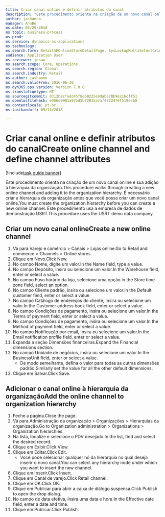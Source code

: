 ```yaml
--- 
title: Criar canal online e definir atributos do canal
description: "Este procedimento orienta na criação de um novo canal online e sua adição à hierarquia da organização."
author: jashanno
manager: AnnBe
ms.date: 08/29/2018
ms.topic: business-process
ms.prod: 
ms.service: dynamics-ax-applications
ms.technology: 
ms.search.form: RetailSPOnlineStoreDetailPage, SysLookupMultiSelectGrid, DimensionLookup, OMHierarchyManager, HierarchyDesigner, OMNodeSelection, HierarchyPublishAndCloseForm
audience: Application User
ms.reviewer: josaw
ms.search.scope: Core, Operations
ms.search.region: Global
ms.search.industry: Retail
ms.author: jashanno
ms.search.validFrom: 2016-06-30
ms.dyn365.ops.version: Version 7.0.0
ms.translationtype: HT
ms.sourcegitcommit: 0312b8cfadd45f8e59225e9daba78b9e216cff51
ms.openlocfilehash: e066e9901a97bd5b72815a7af472247ef519ecb9
ms.contentlocale: pt-br
ms.lasthandoff: 09/14/2018

---
```

# <a name="create-online-channel-and-define-channel-attributes"></a><span data-ttu-id="0848a-103">Criar canal online e definir atributos do canal</span><span class="sxs-lookup"><span data-stu-id="0848a-103">Create online channel and define channel attributes</span></span>

[!include[task guide banner](../includes/task-guide-banner.md)]

<span data-ttu-id="0848a-104">Este procedimento orienta na criação de um novo canal online e sua adição à hierarquia da organização.</span><span class="sxs-lookup"><span data-stu-id="0848a-104">This procedure walks through creating a new online channel and adding it to the organization hierarchy.</span></span> <span data-ttu-id="0848a-105">É necessário criar a hierarquia da organização antes que você possa criar um novo canal online.</span><span class="sxs-lookup"><span data-stu-id="0848a-105">You must create the organization hierarchy before you can create a new online channel.</span></span> <span data-ttu-id="0848a-106">Este procedimento usa a empresa de dados de demonstração USRT.</span><span class="sxs-lookup"><span data-stu-id="0848a-106">This procedure uses the USRT demo data company.</span></span>


## <a name="create-a-new-online-channel"></a><span data-ttu-id="0848a-107">Criar um novo canal online</span><span class="sxs-lookup"><span data-stu-id="0848a-107">Create a new online channel</span></span>
1. <span data-ttu-id="0848a-108">Vá para Varejo e comércio > Canais > Lojas online.</span><span class="sxs-lookup"><span data-stu-id="0848a-108">Go to Retail and commerce > Channels > Online stores.</span></span>
2. <span data-ttu-id="0848a-109">Clique em Novo.</span><span class="sxs-lookup"><span data-stu-id="0848a-109">Click New.</span></span>
3. <span data-ttu-id="0848a-110">No campo Nome, digite um valor.</span><span class="sxs-lookup"><span data-stu-id="0848a-110">In the Name field, type a value.</span></span>
4. <span data-ttu-id="0848a-111">No campo Depósito, insira ou selecione um valor.</span><span class="sxs-lookup"><span data-stu-id="0848a-111">In the Warehouse field, enter or select a value.</span></span>
5. <span data-ttu-id="0848a-112">No campo Fuso horário da loja, selecione uma opção.</span><span class="sxs-lookup"><span data-stu-id="0848a-112">In the Store time zone field, select an option.</span></span>
6. <span data-ttu-id="0848a-113">No campo Cliente padrão, insira ou selecione um valor.</span><span class="sxs-lookup"><span data-stu-id="0848a-113">In the Default customer field, enter or select a value.</span></span>
7. <span data-ttu-id="0848a-114">No campo Catálogo de endereços do cliente, insira ou selecione um valor.</span><span class="sxs-lookup"><span data-stu-id="0848a-114">In the Customer address book field, enter or select a value.</span></span>
8. <span data-ttu-id="0848a-115">No campo Condições de pagamento, insira ou selecione um valor.</span><span class="sxs-lookup"><span data-stu-id="0848a-115">In the Terms of payment field, enter or select a value.</span></span>
9. <span data-ttu-id="0848a-116">No campo Condições de pagamento, insira ou selecione um valor.</span><span class="sxs-lookup"><span data-stu-id="0848a-116">In the Method of payment field, enter or select a value.</span></span>
10. <span data-ttu-id="0848a-117">No campo Notificação por email, insira ou selecione um valor.</span><span class="sxs-lookup"><span data-stu-id="0848a-117">In the Email notification profile field, enter or select a value.</span></span>
11. <span data-ttu-id="0848a-118">Expanda a seção Dimensões financeiras.</span><span class="sxs-lookup"><span data-stu-id="0848a-118">Expand the Financial dimensions section.</span></span>
12. <span data-ttu-id="0848a-119">No campo Unidade de negócios, insira ou selecione um valor.</span><span class="sxs-lookup"><span data-stu-id="0848a-119">In the BusinessUnit field, enter or select a value.</span></span>
    * <span data-ttu-id="0848a-120">De modo semelhante, defina o valor para todas as outras dimensões padrão.</span><span class="sxs-lookup"><span data-stu-id="0848a-120">Similarly set the value for all the other default dimensions.</span></span>  
13. <span data-ttu-id="0848a-121">Clique em Salvar.</span><span class="sxs-lookup"><span data-stu-id="0848a-121">Click Save.</span></span>

## <a name="add-the-online-channel-to-organization-hierarchy"></a><span data-ttu-id="0848a-122">Adicionar o canal online à hierarquia da organização</span><span class="sxs-lookup"><span data-stu-id="0848a-122">Add the online channel to organization hierarchy</span></span>
1. <span data-ttu-id="0848a-123">Feche a página.</span><span class="sxs-lookup"><span data-stu-id="0848a-123">Close the page.</span></span>
2. <span data-ttu-id="0848a-124">Vá para Administração da organização > Organizações > Hierarquias da organização.</span><span class="sxs-lookup"><span data-stu-id="0848a-124">Go to Organization administration > Organizations > Organization hierarchies.</span></span>
3. <span data-ttu-id="0848a-125">Na lista, localize e selecione o PDV desejado.</span><span class="sxs-lookup"><span data-stu-id="0848a-125">In the list, find and select the desired record.</span></span>
4. <span data-ttu-id="0848a-126">Clique em Exibir.</span><span class="sxs-lookup"><span data-stu-id="0848a-126">Click View.</span></span>
5. <span data-ttu-id="0848a-127">Clique em Editar.</span><span class="sxs-lookup"><span data-stu-id="0848a-127">Click Edit.</span></span>
    * <span data-ttu-id="0848a-128">Você pode selecionar qualquer nó da hierarquia no qual deseja inserir o novo canal.</span><span class="sxs-lookup"><span data-stu-id="0848a-128">You can select any hierarchy node under which you want to insert the new channel.</span></span>  
6. <span data-ttu-id="0848a-129">Clique em Inserir.</span><span class="sxs-lookup"><span data-stu-id="0848a-129">Click Insert.</span></span>
7. <span data-ttu-id="0848a-130">Clique em Canal de varejo.</span><span class="sxs-lookup"><span data-stu-id="0848a-130">Click Retail channel.</span></span>
8. <span data-ttu-id="0848a-131">Clique em OK.</span><span class="sxs-lookup"><span data-stu-id="0848a-131">Click OK.</span></span>
9. <span data-ttu-id="0848a-132">Clique em Publicar para abrir a caixa de diálogo suspensa.</span><span class="sxs-lookup"><span data-stu-id="0848a-132">Click Publish to open the drop dialog.</span></span>
10. <span data-ttu-id="0848a-133">No campo de data efetiva, insira uma data e hora.</span><span class="sxs-lookup"><span data-stu-id="0848a-133">In the Effective date field, enter a date and time.</span></span>
11. <span data-ttu-id="0848a-134">Clique em Publicar.</span><span class="sxs-lookup"><span data-stu-id="0848a-134">Click Publish.</span></span>


